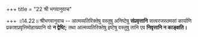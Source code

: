 +++
title = "22 श्री भगवानुवाच"

+++
॥14.22॥ श्रीभगवानुवाच -- आत्मव्यतिरिक्तेषु वस्तुषु अनिष्टेषु
**संप्रवृत्तानि** सत्त्वरजस्तमसां कार्याणि प्रकाशप्रवृत्तिमोहाख्यानि यो
**न द्वेष्टि;** तथा आत्मव्यतिरिक्तेषु इष्टेषु वस्तुषु तानि एव
**निवृत्तानि न काङ्क्षति।**
